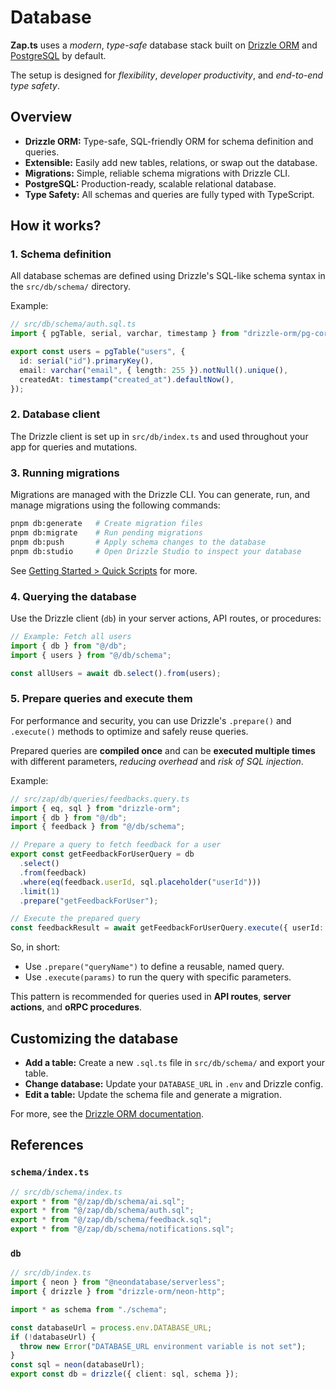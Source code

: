 # Database

**Zap.ts** uses a _modern_, _type-safe_ database stack built on [Drizzle ORM](https://orm.drizzle.team/) and [PostgreSQL](https://www.postgresql.org/) by default.

The setup is designed for _flexibility_, _developer productivity_, and _end-to-end type safety_.

## Overview

- **Drizzle ORM:** Type-safe, SQL-friendly ORM for schema definition and queries.
- **Extensible:** Easily add new tables, relations, or swap out the database.
- **Migrations:** Simple, reliable schema migrations with Drizzle CLI.
- **PostgreSQL:** Production-ready, scalable relational database.
- **Type Safety:** All schemas and queries are fully typed with TypeScript.

## How it works?

### 1. Schema definition

All database schemas are defined using Drizzle's SQL-like schema syntax in the `src/db/schema/` directory.

Example:

```ts
// src/db/schema/auth.sql.ts
import { pgTable, serial, varchar, timestamp } from "drizzle-orm/pg-core";

export const users = pgTable("users", {
  id: serial("id").primaryKey(),
  email: varchar("email", { length: 255 }).notNull().unique(),
  createdAt: timestamp("created_at").defaultNow(),
});
```

### 2. Database client

The Drizzle client is set up in `src/db/index.ts` and used throughout your app for queries and mutations.

### 3. Running migrations

Migrations are managed with the Drizzle CLI. You can generate, run, and manage migrations using the following commands:

```bash
pnpm db:generate   # Create migration files
pnpm db:migrate    # Run pending migrations
pnpm db:push       # Apply schema changes to the database
pnpm db:studio     # Open Drizzle Studio to inspect your database
```

See [Getting Started > Quick Scripts](/docs/introduction/getting-started.md#quick-scripts) for more.

### 4. Querying the database

Use the Drizzle client (`db`) in your server actions, API routes, or procedures:

```ts
// Example: Fetch all users
import { db } from "@/db";
import { users } from "@/db/schema";

const allUsers = await db.select().from(users);
```

### 5. Prepare queries and execute them

For performance and security, you can use Drizzle's `.prepare()` and `.execute()` methods to optimize and safely reuse queries.

Prepared queries are **compiled once** and can be **executed multiple times** with different parameters, _reducing overhead_ and _risk of SQL injection_.

Example:

```ts
// src/zap/db/queries/feedbacks.query.ts
import { eq, sql } from "drizzle-orm";
import { db } from "@/db";
import { feedback } from "@/db/schema";

// Prepare a query to fetch feedback for a user
export const getFeedbackForUserQuery = db
  .select()
  .from(feedback)
  .where(eq(feedback.userId, sql.placeholder("userId")))
  .limit(1)
  .prepare("getFeedbackForUser");

// Execute the prepared query
const feedbackResult = await getFeedbackForUserQuery.execute({ userId: "123" });
```

So, in short:

- Use `.prepare("queryName")` to define a reusable, named query.
- Use `.execute(params)` to run the query with specific parameters.

This pattern is recommended for queries used in **API routes**, **server actions**, and **oRPC procedures**.

## Customizing the database

- **Add a table:** Create a new `.sql.ts` file in `src/db/schema/` and export your table.
- **Change database:** Update your `DATABASE_URL` in `.env` and Drizzle config.
- **Edit a table:** Update the schema file and generate a migration.

For more, see the [Drizzle ORM documentation](https://orm.drizzle.team/docs/overview).

## References

### `schema/index.ts`

```ts
// src/db/schema/index.ts
export * from "@/zap/db/schema/ai.sql";
export * from "@/zap/db/schema/auth.sql";
export * from "@/zap/db/schema/feedback.sql";
export * from "@/zap/db/schema/notifications.sql";
```

###  `db`

```ts
// src/db/index.ts
import { neon } from "@neondatabase/serverless";
import { drizzle } from "drizzle-orm/neon-http";

import * as schema from "./schema";

const databaseUrl = process.env.DATABASE_URL;
if (!databaseUrl) {
  throw new Error("DATABASE_URL environment variable is not set");
}
const sql = neon(databaseUrl);
export const db = drizzle({ client: sql, schema });
```
